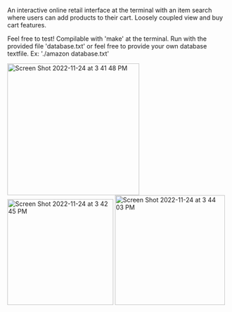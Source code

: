 An interactive online retail interface at the terminal with an item search where users can add products to their cart. Loosely coupled view and buy cart features.

Feel free to test! Compilable with 'make' at the terminal. Run with the provided file 'database.txt' or feel free to provide your own database textfile.
Ex: './amazon database.txt'

<img width="300" alt="Screen Shot 2022-11-24 at 3 41 48 PM" src="https://user-images.githubusercontent.com/89865515/203875538-1daecb0c-4ab6-4402-8f77-4b6fa60498e1.png">
<img width="241" alt="Screen Shot 2022-11-24 at 3 42 45 PM" src="https://user-images.githubusercontent.com/89865515/203875536-3d615596-273c-47cf-8aa9-d997d27b7c72.png">
<img width="250" alt="Screen Shot 2022-11-24 at 3 44 03 PM" src="https://user-images.githubusercontent.com/89865515/203875534-0196025e-56fc-4a33-ae35-b0208d540b34.png">
